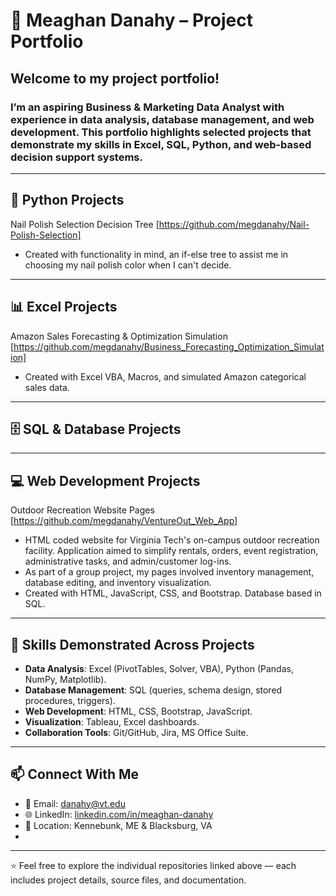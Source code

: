 # 📂 Meaghan Danahy – Project Portfolio

## Welcome to my project portfolio!  
### I’m an aspiring Business & Marketing Data Analyst with experience in **data analysis, database management, and web development**. This portfolio highlights selected projects that demonstrate my skills in **Excel, SQL, Python, and web-based decision support systems**.  
---

## 🐍 Python Projects

Nail Polish Selection Decision Tree [https://github.com/megdanahy/Nail-Polish-Selection]
- Created with functionality in mind, an if-else tree to assist me in choosing my nail polish color when I can't decide.

---

## 📊 Excel Projects

Amazon Sales Forecasting & Optimization Simulation [https://github.com/megdanahy/Business_Forecasting_Optimization_Simulation]
- Created with Excel VBA, Macros, and simulated Amazon categorical sales data. 

---

## 🗄️ SQL & Database Projects

---

## 💻 Web Development Projects

Outdoor Recreation Website Pages [https://github.com/megdanahy/VentureOut_Web_App]
- HTML coded website for Virginia Tech's on-campus outdoor recreation facility. Application aimed to simplify rentals, orders, event registration, administrative tasks, and admin/customer log-ins.
- As part of a group project, my pages involved inventory management, database editing, and inventory visualization.
- Created with HTML, JavaScript, CSS, and Bootstrap. Database based in SQL.

---

## 🔑 Skills Demonstrated Across Projects
- **Data Analysis**: Excel (PivotTables, Solver, VBA), Python (Pandas, NumPy, Matplotlib).  
- **Database Management**: SQL (queries, schema design, stored procedures, triggers).  
- **Web Development**: HTML, CSS, Bootstrap, JavaScript.  
- **Visualization**: Tableau, Excel dashboards.  
- **Collaboration Tools**: Git/GitHub, Jira, MS Office Suite.  

---

## 📫 Connect With Me
- 📧 Email: [danahy@vt.edu](mailto:danahy@vt.edu)  
- 🌐 LinkedIn: [linkedin.com/in/meaghan-danahy](https://www.linkedin.com/in/meaghan-danahy)  
- 📍 Location: Kennebunk, ME & Blacksburg, VA
- 
---

⭐ Feel free to explore the individual repositories linked above — each includes project details, source files, and documentation.  
